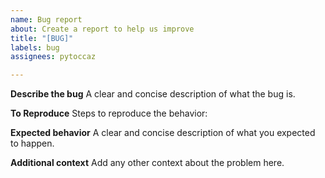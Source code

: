 ```yaml
---
name: Bug report
about: Create a report to help us improve
title: "[BUG]"
labels: bug
assignees: pytoccaz

---
```


**Describe the bug**
A clear and concise description of what the bug is.

**To Reproduce**
Steps to reproduce the behavior:

**Expected behavior**
A clear and concise description of what you expected to happen.

**Additional context**
Add any other context about the problem here.
